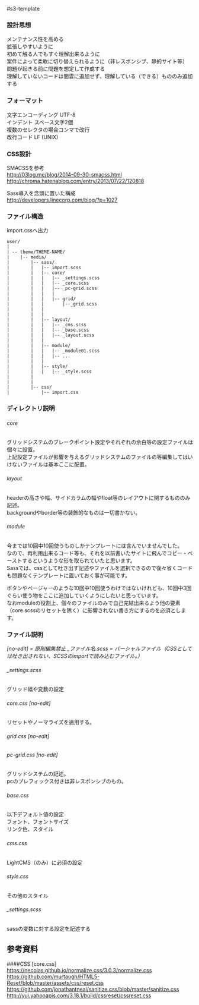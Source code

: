 #s3-template

### 設計思想
メンテナンス性を高める  
拡張しやすいように  
初めて触る人でもすぐ理解出来るように  
案件によって柔軟に切り替えられるように（非レスポンシブ、静的サイト等）  
問題が起きる前に問題を想定して作成する  
理解していないコードは闇雲に追加せず、理解している（できる）もののみ追加する  


### フォーマット
文字エンコーディング UTF-8  
インデント スペース文字2個  
複数のセレクタの場合コンマで改行  
改行コード LF (UNIX)  


### CSS設計
SMACSSを参考  
http://03log.me/blog/2014-09-30-smacss.html  
http://chroma.hatenablog.com/entry/2013/07/22/120818  

Sass導入を念頭に置いた構成  
http://developers.linecorp.com/blog/?p=1027  


### ファイル構造
import.cssへ出力  

```
user/
|
| -- theme/THEME-NAME/
|    |-- media/
|        |-- sass/
|        |   |-- import.scss
|        |   |-- core/
|        |   |   |-- _settings.scss
|        |   |   |-- _core.scss
|        |   |   |-- _pc-grid.scss
|        |   |   |
|        |   |   |-- grid/
|        |   |       |--_grid.scss
|        |   |
|        |   |
|        |   |-- layout/
|        |   |   |-- _cms.scss
|        |   |   |-- _base.scss
|        |   |   |-- _layout.scss
|        |   |
|        |   |-- module/
|        |   |   |-- _module01.scss
|        |   |   |-- ...
|        |   |
|        |   |-- style/
|        |   |   |-- _style.scss
|        |
|        |
|        |-- css/
|            |-- import.css
```


### ディレクトリ説明
###### core
グリッドシステムのブレークポイント設定やそれぞれの余白等の設定ファイルは個々に設置。  
上記設定ファイルが影響を与えるグリッドシステムのファイルの等編集してはいけないファイルは基本ここに配置。

###### layout  
headerの高さや幅、サイドカラムの幅やfloat等のレイアウトに関するもののみ記述。  
backgroundやborder等の装飾的なものは一切書かない。

###### module  
今までは10回中10回使うものしかテンプレートには含んでいませんでした。  
なので、再利用出来るコード等も、それを以前書いたサイトに飛んでコピー・ペーストするというような形を取られていたと思います。  
Sassでは、cssとして吐き出す記述やファイルを選択できるので後々省くコードも問題なくテンプレートに置いておく事が可能です。  
  
ボタンやページャーのような10回中10回使うわけではないけれども、10回中3回ぐらい使う物をここに追加していくようにしたいと思っています。  
なおmoduleの役割上、個々のファイルのみで自己完結出来るよう他の要素（core.scssのリセットを除く）に影響されない書き方にするのを必須とします。

### ファイル説明
*[no-edit] = 原則編集禁止*
*_ファイル名.scss = パーシャルファイル（CSSとしては吐き出されない、SCSSのimportで読み込むファイル。）*

###### _settings.scss
グリッド幅や変数の設定

###### core.css [no-edit]  
リセットやノーマライズを適用する。

###### grid.css [no-edit]  
###### pc-grid.css [no-edit]  
グリッドシステムの記述。  
pcのプレフィックス付きは非レスポンシブのもの。  

###### base.css  
以下デフォルト値の設定  
フォント、フォントサイズ  
リンク色、スタイル

###### cms.css  
LightCMS（のみ）に必須の設定

###### style.css  
その他のスタイル

###### \_settings.scss
sassの変数に対する設定を記述する

## 参考資料
####CSS [core.css]
https://necolas.github.io/normalize.css/3.0.3/normalize.css  
https://github.com/murtaugh/HTML5-Reset/blob/master/assets/css/reset.css  
https://github.com/jonathantneal/sanitize.css/blob/master/sanitize.css  
http://yui.yahooapis.com/3.18.1/build/cssreset/cssreset.css  
